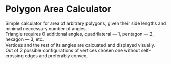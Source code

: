 # Polygon Area Calculator
Simple calculator for area of arbitrary polygons, given their side lengths and minimal neccessary number of angles.  
Triangle requires 0 additional angles, quadrilateral — 1, pentagon — 2, hexagon — 3, etc.  
Vertices and the rest of its angles are calcuated and displayed visually.  
Out of 2 possible configurations of vertices chosen one without self-crossing edges and preferably convex.
